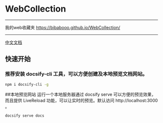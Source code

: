 # WebCollection
---
我的web收藏夹 https://bibabooo.github.io/WebCollection/

---
[中文文档][1]


## 快速开始
### 推荐安装 docsify-cli 工具，可以方便创建及本地预览文档网站。
```bash
npm i docsify-cli -g
```
##本地预览网站
运行一个本地服务器通过 docsify serve 可以方便的预览效果，而且提供 LiveReload 功能，可以让实时的预览。默认访问 http://localhost:3000 。
```
docsify serve docs
```


  [1]: https://docsify.js.org/#/zh-cn/quickstart
